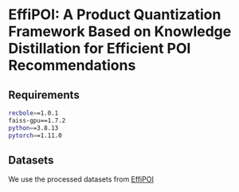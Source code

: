 # EffiPOI: A Product Quantization Framework Based on Knowledge Distillation for Efficient POI Recommendations

## Requirements
```bash
recbole==1.0.1
faiss-gpu==1.7.2
python==3.8.13
pytorch==1.11.0
```

## Datasets
We use the processed datasets from [EffiPOI](https://drive.google.com/drive/folders/1ACPj3y2IKWlHcabvHNJ9RCYzlU7vlKhE?usp=sharing)
